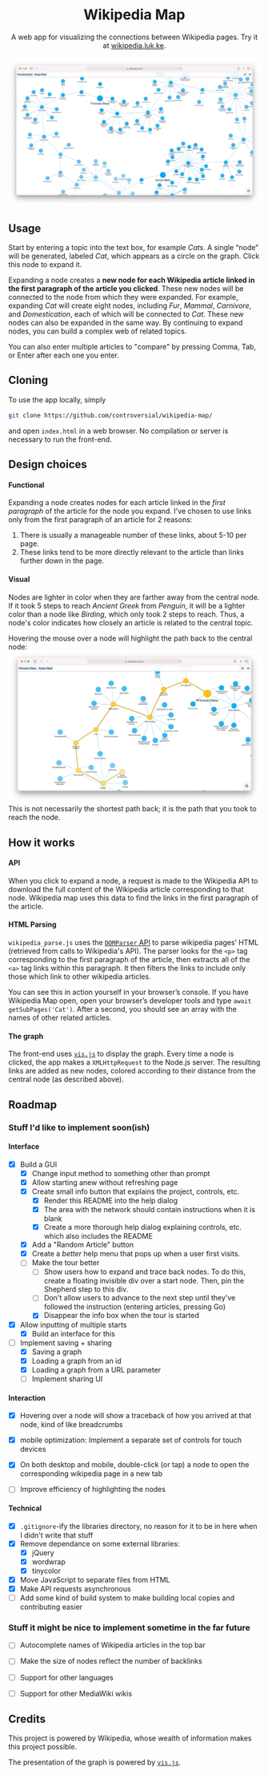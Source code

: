 <h1 align="center">Wikipedia Map</h1>
<p align="center">A web app for visualizing the connections between Wikipedia pages. Try it at <a href="https://wikipedia.luk.ke/">wikipedia.luk.ke</a>.</p>

![Screenshot of Wikipedia Map](screenshots/wikipedia-map-safari.png)


## Usage
Start by entering a topic into the text box, for example *Cats*. A single “node” will be generated, labeled *Cat*, which appears as a circle on the graph. Click this node to expand it.

Expanding a node creates a **new node for each Wikipedia article linked in the first paragraph of the article you clicked**. These new nodes will be connected to the node from which they were expanded. For example, expanding *Cat* will create eight nodes, including *Fur*, *Mammal*, *Carnivore*, and *Domestication*, each of which will be connected to *Cat*. These new nodes can also be expanded in the same way. By continuing to expand nodes, you can build a complex web of related topics.

You can also enter multiple articles to "compare" by pressing Comma, Tab, or Enter after each one you enter.


## Cloning
To use the app locally, simply
```bash
git clone https://github.com/controversial/wikipedia-map/
```
and open `index.html` in a web browser. No compilation or server is necessary to run the front-end.


## Design choices

#### Functional
Expanding a node creates nodes for each article linked in the _first paragraph_ of the article for the node you expand. I've chosen to use links only from the first paragraph of an article for 2 reasons:

1. There is usually a manageable number of these links, about 5-10 per page.
2. These links tend to be more directly relevant to the article than links further down in the page.

#### Visual
Nodes are lighter in color when they are farther away from the central node. If it took 5 steps to reach *Ancient Greek* from *Penguin*, it will be a lighter color than a node like *Birding*, which only took 2 steps to reach. Thus, a node's color indicates how closely an article is related to the central topic.

Hovering the mouse over a node will highlight the path back to the central node:
![Traceback](screenshots/traceback.png)
This is not necessarily the shortest path back; it is the path that you took to reach the node.


## How it works

#### API
When you click to expand a node, a request is made to the Wikipedia API to download the full content of the Wikipedia article corresponding to that node. Wikipedia map uses this data to find the links in the first paragraph of the article.

#### HTML Parsing
`wikipedia_parse.js` uses the [`DOMParser` API](https://developer.mozilla.org/en-US/docs/Web/API/DOMParser) to parse wikipedia pages’ HTML (retrieved from calls to Wikipedia's API). The parser looks for the `<p>` tag corresponding to the first paragraph of the article, then extracts all of the `<a>` tag links within this paragraph. It then filters the links to include only those which link to other wikipedia articles.

You can see this in action yourself in your browser’s console. If you have Wikipedia Map open, open your browser’s developer tools and type `await getSubPages('Cat')`. After a second, you should see an array with the names of other related articles.

#### The graph
The front-end uses [`vis.js`](https://visjs.org/) to display the graph. Every time a node is clicked, the app makes a `XMLHttpRequest` to the Node.js server. The resulting links are added as new nodes, colored according to their distance from the central node (as described above).

## Roadmap

### Stuff I'd like to implement soon(ish)

#### Interface
- [x] Build a GUI
  - [x] Change input method to something other than prompt
  - [x] Allow starting anew without refreshing page
  - [x] Create small info button that explains the project, controls, etc.
    - [x] Render this README into the help dialog
    - [x] The area with the network should contain instructions when it is blank
    - [x] Create a more thorough help dialog explaining controls, etc. which also includes the README
  - [x] Add a "Random Article" button
  - [x] Create a *better* help menu that pops up when a user first visits.
  - [ ] Make the tour better
    - [ ] Show users how to expand and trace back nodes. To do this, create a floating invisible div over a start node. Then, pin the Shepherd step to this div.
    - [ ] Don't allow users to advance to the next step until they've followed the instruction (entering articles, pressing Go)
    - [x] Disappear the info box when the tour is started
- [x] Allow inputting of multiple starts
  - [x] Build an interface for this
- [ ] Implement saving + sharing
  - [x] Saving a graph
  - [x] Loading a graph from an id
  - [x] Loading a graph from a URL parameter
  - [ ] Implement sharing UI

#### Interaction
- [x] Hovering over a node will show a traceback of how you arrived at that node, kind of like breadcrumbs
- [x] mobile optimization: Implement a separate set of controls for touch devices
- [x] On both desktop and mobile, double-click (or tap) a node to open the corresponding wikipedia page in a new tab
- [ ] Improve efficiency of highlighting the nodes


#### Technical
- [x] `.gitignore`-ify the libraries directory, no reason for it to be in here when I didn't write that stuff
- [x] Remove dependance on some external libraries:
	- [x] jQuery
	- [x] wordwrap
	- [x] tinycolor
- [x] Move JavaScript to separate files from HTML
- [x] Make API requests asynchronous
- [ ] Add some kind of build system to make building local copies and contributing easier

### Stuff it might be nice to implement sometime in the far future
- [ ] Autocomplete names of Wikipedia articles in the top bar
- [ ] Make the size of nodes reflect the number of backlinks
- [ ] Support for other languages
- [ ] Support for other MediaWiki wikis


## Credits
This project is powered by Wikipedia, whose wealth of information makes this project possible.

The presentation of the graph is powered by [`vis.js`](https://visjs.org).
